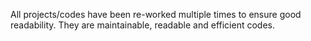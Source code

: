 All projects/codes have been re-worked multiple times to ensure good readability. They are maintainable, readable and efficient codes.
